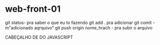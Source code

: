 # web-front-01
git status- pra saber o que eu to fazendo 
git add . pra adicionar
git comit -m"adicionado aqrquivo"
git push origin nome_hrach - pra subir o arquivo


CABEÇALHO DE DO JAVASCRIPT
<!DOCTYPE html>
<html lang="en">
<head>
    <meta charset="UTF-8">
    <meta name="viewport" content="width=device-width, initial-scale=1.0">
    <title>Document</title>
</head>
<body>
    
</body>
</html>
